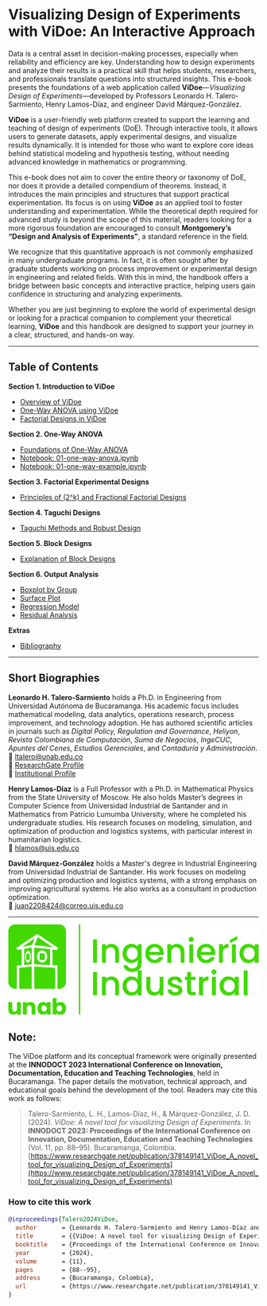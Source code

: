 # Visualizing Design of Experiments with ViDoe: An Interactive Approach

Data is a central asset in decision-making processes, especially when reliability and efficiency are key. Understanding how to design experiments and analyze their results is a practical skill that helps students, researchers, and professionals translate questions into structured insights. This e-book presents the foundations of a web application called **ViDoe**—*Visualizing Design of Experiments*—developed by Professors Leonardo H. Talero-Sarmiento, Henry Lamos-Díaz, and engineer David Márquez-González.

**ViDoe** is a user-friendly web platform created to support the learning and teaching of design of experiments (DoE). Through interactive tools, it allows users to generate datasets, apply experimental designs, and visualize results dynamically. It is intended for those who want to explore core ideas behind statistical modeling and hypothesis testing, without needing advanced knowledge in mathematics or programming.

This e-book does not aim to cover the entire theory or taxonomy of DoE, nor does it provide a detailed compendium of theorems. Instead, it introduces the main principles and structures that support practical experimentation. Its focus is on using **ViDoe** as an applied tool to foster understanding and experimentation. While the theoretical depth required for advanced study is beyond the scope of this material, readers looking for a more rigorous foundation are encouraged to consult **Montgomery’s “Design and Analysis of Experiments”**, a standard reference in the field.

We recognize that this quantitative approach is not commonly emphasized in many undergraduate programs. In fact, it is often sought after by graduate students working on process improvement or experimental design in engineering and related fields. With this in mind, the handbook offers a bridge between basic concepts and interactive practice, helping users gain confidence in structuring and analyzing experiments.

Whether you are just beginning to explore the world of experimental design or looking for a practical companion to complement your theoretical learning, **ViDoe** and this handbook are designed to support your journey in a clear, structured, and hands-on way.

---

## Table of Contents

**Section 1. Introduction to ViDoe**

- [Overview of ViDoe](#00-ViDoe-Introduction)  
- [One-Way ANOVA using ViDoe](#00-ViDoe-ANOVA-One-Way)  
- [Factorial Designs in ViDoe](#00-ViDoe-Factorial-Designs)

**Section 2. One-Way ANOVA**

- [Foundations of One-Way ANOVA](#01-anova-oneway)  
- [Notebook: 01-one-way-anova.ipynb](#01-one-way-anova)  
- [Notebook: 01-one-way-example.ipynb](#01-one-way-example)

**Section 3. Factorial Experimental Designs**

- [Principles of \(2^k\) and Fractional Factorial Designs](#00-ViDoe-Factorial-Designs)

**Section 4. Taguchi Designs**

- [Taguchi Methods and Robust Design](#05-Taguchi-Designs)

**Section 5. Block Designs**

- [Explanation of Block Designs](#04-block-designs)

**Section 6. Output Analysis**

- [Boxplot by Group](#03-Boxplot-by-group)  
- [Surface Plot](#03-Surface-plot)  
- [Regression Model](#03-regression-model)  
- [Residual Analysis](#03-residual-analysis)

**Extras**

- [Bibliography](#Bibliography)

---

## Short Biographies

**Leonardo H. Talero-Sarmiento** holds a Ph.D. in Engineering from Universidad Autónoma de Bucaramanga. His academic focus includes mathematical modeling, data analytics, operations research, process improvement, and technology adoption. He has authored scientific articles in journals such as *Digital Policy, Regulation and Governance*, *Heliyon*, *Revista Colombiana de Computación*, *Suma de Negocios*, *IngeCUC*, *Apuntes del Cenes*, *Estudios Gerenciales*, and *Contaduría y Administración*.  
📧 [ltalero@unab.edu.co](mailto:ltalero@unab.edu.co)  
🔗 [ResearchGate Profile](https://www.researchgate.net/profile/Leonardo-Talero?ev=hdr_xprf)  
🔗 [Institutional Profile](https://apolo.unab.edu.co/en/persons/leonardo-hernan-talero-sarmiento-3)

**Henry Lamos-Díaz** is a Full Professor with a Ph.D. in Mathematical Physics from the State University of Moscow. He also holds Master’s degrees in Computer Science from Universidad Industrial de Santander and in Mathematics from Patricio Lumumba University, where he completed his undergraduate studies. His research focuses on modeling, simulation, and optimization of production and logistics systems, with particular interest in humanitarian logistics.  
📧 [hlamos@uis.edu.co](mailto:hlamos@uis.edu.co)

**David Márquez-González** holds a Master's degree in Industrial Engineering from Universidad Industrial de Santander. His work focuses on modeling and optimizing production and logistics systems, with a strong emphasis on improving agricultural systems. He also works as a consultant in production optimization.  
📧 [juan2208424@correo.uis.edu.co](mailto:juan2208424@correo.uis.edu.co)

---

![Industrial Engineering Program - Universidad Autónoma de Bucaramanga](e-book/book/INGENIERÍA-INDUSTRIAL_LOGO.png)

## Note:
The ViDoe platform and its conceptual framework were originally presented at the **INNODOCT 2023 International Conference on Innovation, Documentation, Education and Teaching Technologies**, held in Bucaramanga. The paper details the motivation, technical approach, and educational goals behind the development of the tool. Readers may cite this work as follows:

> Talero-Sarmiento, L. H., Lamos-Díaz, H., & Márquez-González, J. D. (2024). *ViDoe: A novel tool for visualizing Design of Experiments*. In **INNODOCT 2023: Proceedings of the International Conference on Innovation, Documentation, Education and Teaching Technologies** (Vol. 11, pp. 88–95). Bucaramanga, Colombia.  
> [https://www.researchgate.net/publication/378149141_ViDoe_A_novel_tool_for_visualizing_Design_of_Experiments](https://www.researchgate.net/publication/378149141_ViDoe_A_novel_tool_for_visualizing_Design_of_Experiments)

### How to cite this work
```bibtex
@inproceedings{Talero2024ViDoe,
  author       = {Leonardo H. Talero-Sarmiento and Henry Lamos-Díaz and Juan David Márquez-González},
  title        = {{ViDoe: A novel tool for visualizing Design of Experiments}},
  booktitle    = {Proceedings of the International Conference on Innovation, Documentation, Education and Teaching Technologies (INNODOCT 2023)},
  year         = {2024},
  volume       = {11},
  pages        = {88--95},
  address      = {Bucaramanga, Colombia},
  url          = {https://www.researchgate.net/publication/378149141_ViDoe_A_novel_tool_for_visualizing_Design_of_Experiments}
}

